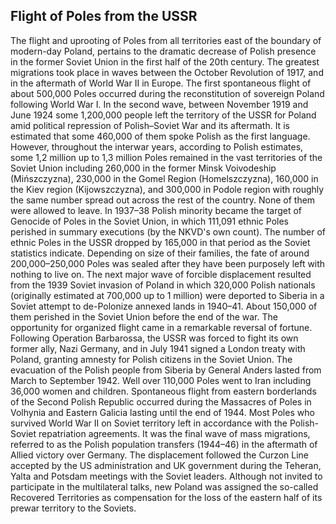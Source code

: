 ## Flight of Poles from the USSR

The flight and uprooting of Poles from all territories east of the boundary of modern-day Poland, pertains to the dramatic decrease of Polish presence in the former Soviet Union in the first half of the 20th century. The greatest migrations took place in waves between the October Revolution of 1917, and in the aftermath of World War II in Europe.
The first spontaneous flight of about 500,000 Poles occurred during the reconstitution of sovereign Poland following World War I. In the second wave, between November 1919 and June 1924 some 1,200,000 people left the territory of the USSR for Poland amid political repression of Polish–Soviet War and its aftermath. It is estimated that some 460,000 of them spoke Polish as the first language. However, throughout the interwar years, according to Polish estimates, some 1,2 million up to 1,3 million Poles remained in the vast territories of the Soviet Union including 260,000 in the former Minsk Voivodeship (Mińszczyzna), 230,000 in the Gomel Region (Homelszczyzna), 160,000 in the Kiev region (Kijowszczyzna), and 300,000 in Podole region with roughly the same number spread out across the rest of the country. None of them were allowed to leave. In 1937–38 Polish minority became the target of Genocide of Poles in the Soviet Union, in which 111,091 ethnic Poles perished in summary executions (by the NKVD's own count). The number of ethnic Poles in the USSR dropped by 165,000 in that period as the Soviet statistics indicate. Depending on size of their families, the fate of around 200,000–250,000 Poles was sealed after they have been purposely left with nothing to live on.
The next major wave of forcible displacement resulted from the 1939 Soviet invasion of Poland in which 320,000 Polish nationals (originally estimated at 700,000 up to 1 million) were deported to Siberia in a Soviet attempt to de-Polonize annexed lands in 1940–41. About 150,000 of them perished in the Soviet Union before the end of the war. The opportunity for organized flight came in a remarkable reversal of fortune. Following Operation Barbarossa, the USSR was forced to fight its own former ally, Nazi Germany, and in July 1941 signed a London treaty with Poland, granting amnesty for Polish citizens in the Soviet Union. The evacuation of the Polish people from Siberia by General Anders lasted from March to September 1942. Well over 110,000 Poles went to Iran including 36,000 women and children.
Spontaneous flight from eastern borderlands of the Second Polish Republic occurred during the Massacres of Poles in Volhynia and Eastern Galicia lasting until the end of 1944. Most Poles who survived World War II on Soviet territory left in accordance with the Polish-Soviet repatriation agreements. It was the final wave of mass migrations, referred to as the Polish population transfers (1944–46) in the aftermath of Allied victory over Germany. The displacement followed the Curzon Line accepted by the US administration and UK government during the Teheran, Yalta and Potsdam meetings with the Soviet leaders. Although not invited to participate in the multilateral talks, new Poland was assigned the so-called Recovered Territories as compensation for the loss of the eastern half of its prewar territory to the Soviets.

